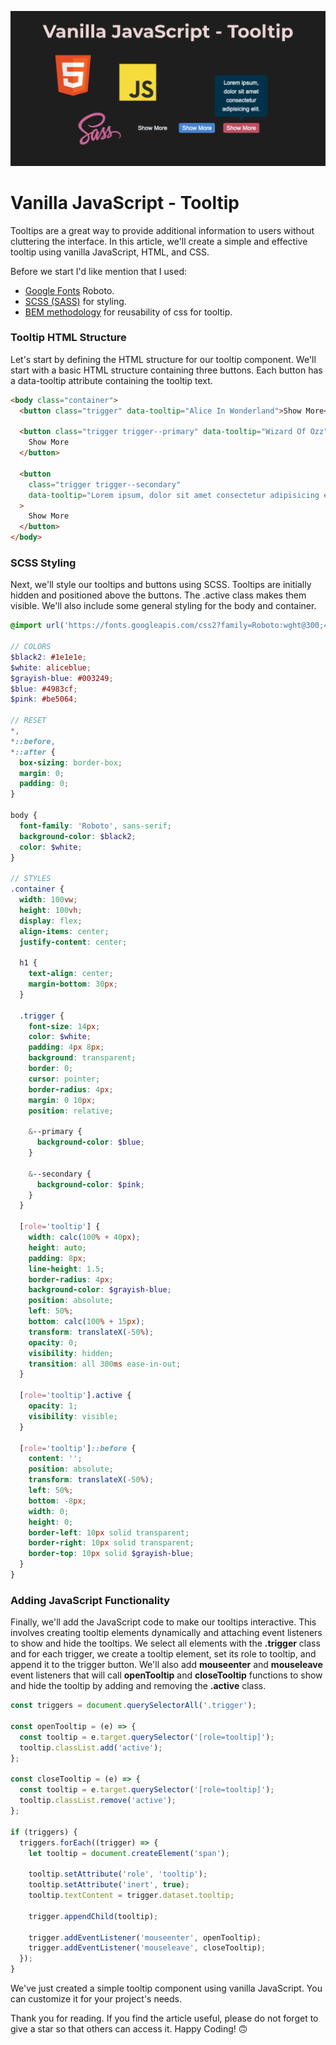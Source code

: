 ![tooltip](https://raw.githubusercontent.com/serhatbek/javascript-projects/main/Tooltip/tooltip.png)

# Vanilla JavaScript - Tooltip

Tooltips are a great way to provide additional information to users without cluttering the interface. In this article, we'll create a simple and effective tooltip using vanilla JavaScript, HTML, and CSS.

Before we start I'd like mention that I used:

- [Google Fonts](https://fonts.google.com) Roboto.
- [SCSS (SASS)](https://sass-lang.com/) for styling.
- [BEM methodology](https://getbem.com/introduction) for reusability of css for tooltip.

### Tooltip HTML Structure

Let's start by defining the HTML structure for our tooltip component. We'll start with a basic HTML structure containing three buttons. Each button has a data-tooltip attribute containing the tooltip text.

```html
<body class="container">
  <button class="trigger" data-tooltip="Alice In Wonderland">Show More</button>

  <button class="trigger trigger--primary" data-tooltip="Wizard Of Ozz">
    Show More
  </button>

  <button
    class="trigger trigger--secondary"
    data-tooltip="Lorem ipsum, dolor sit amet consectetur adipisicing elit."
  >
    Show More
  </button>
</body>
```

### SCSS Styling

Next, we'll style our tooltips and buttons using SCSS. Tooltips are initially hidden and positioned above the buttons. The .active class makes them visible. We'll also include some general styling for the body and container.

```scss
@import url('https://fonts.googleapis.com/css2?family=Roboto:wght@300;400;500;700&display=swap');

// COLORS
$black2: #1e1e1e;
$white: aliceblue;
$grayish-blue: #003249;
$blue: #4983cf;
$pink: #be5064;

// RESET
*,
*::before,
*::after {
  box-sizing: border-box;
  margin: 0;
  padding: 0;
}

body {
  font-family: 'Roboto', sans-serif;
  background-color: $black2;
  color: $white;
}

// STYLES
.container {
  width: 100vw;
  height: 100vh;
  display: flex;
  align-items: center;
  justify-content: center;

  h1 {
    text-align: center;
    margin-bottom: 30px;
  }

  .trigger {
    font-size: 14px;
    color: $white;
    padding: 4px 8px;
    background: transparent;
    border: 0;
    cursor: pointer;
    border-radius: 4px;
    margin: 0 10px;
    position: relative;

    &--primary {
      background-color: $blue;
    }

    &--secondary {
      background-color: $pink;
    }
  }

  [role='tooltip'] {
    width: calc(100% + 40px);
    height: auto;
    padding: 8px;
    line-height: 1.5;
    border-radius: 4px;
    background-color: $grayish-blue;
    position: absolute;
    left: 50%;
    bottom: calc(100% + 15px);
    transform: translateX(-50%);
    opacity: 0;
    visibility: hidden;
    transition: all 300ms ease-in-out;
  }

  [role='tooltip'].active {
    opacity: 1;
    visibility: visible;
  }

  [role='tooltip']::before {
    content: '';
    position: absolute;
    transform: translateX(-50%);
    left: 50%;
    bottom: -8px;
    width: 0;
    height: 0;
    border-left: 10px solid transparent;
    border-right: 10px solid transparent;
    border-top: 10px solid $grayish-blue;
  }
}
```

### Adding JavaScript Functionality

Finally, we'll add the JavaScript code to make our tooltips interactive. This involves creating tooltip elements dynamically and attaching event listeners to show and hide the tooltips. We select all elements with the **.trigger** class and for each trigger, we create a tooltip element, set its role to tooltip, and append it to the trigger button. We'll also add **mouseenter** and **mouseleave** event listeners that will call **openTooltip** and **closeTooltip** functions to show and hide the tooltip by adding and removing the **.active** class.

```javascript
const triggers = document.querySelectorAll('.trigger');

const openTooltip = (e) => {
  const tooltip = e.target.querySelector('[role=tooltip]');
  tooltip.classList.add('active');
};

const closeTooltip = (e) => {
  const tooltip = e.target.querySelector('[role=tooltip]');
  tooltip.classList.remove('active');
};

if (triggers) {
  triggers.forEach((trigger) => {
    let tooltip = document.createElement('span');

    tooltip.setAttribute('role', 'tooltip');
    tooltip.setAttribute('inert', true);
    tooltip.textContent = trigger.dataset.tooltip;

    trigger.appendChild(tooltip);

    trigger.addEventListener('mouseenter', openTooltip);
    trigger.addEventListener('mouseleave', closeTooltip);
  });
}
```

We've just created a simple tooltip component using vanilla JavaScript. You can customize it for your project's needs.

Thank you for reading. If you find the article useful, please do not forget to give a star so that others can access it. Happy Coding! 🙃
